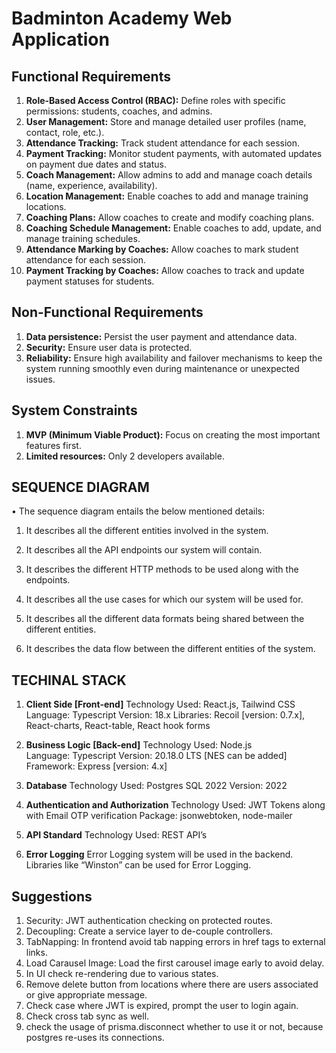 # Badminton Academy Web Application

## Functional Requirements
1) **Role-Based Access Control (RBAC):** Define roles with specific permissions: students, coaches, and admins.
2) **User Management:** Store and manage detailed user profiles (name, contact, role, etc.).
3) **Attendance Tracking:** Track student attendance for each session.
4) **Payment Tracking:** Monitor student payments, with automated updates on payment due dates and status.
5) **Coach Management:** Allow admins to add and manage coach details (name, experience, availability).
6) **Location Management:** Enable coaches to add and manage training locations.
7) **Coaching Plans:** Allow coaches to create and modify coaching plans.
8) **Coaching Schedule Management:** Enable coaches to add, update, and manage training schedules.
9) **Attendance Marking by Coaches:** Allow coaches to mark student attendance for each session.
10) **Payment Tracking by Coaches:** Allow coaches to track and update payment statuses for students.

## Non-Functional Requirements
1) **Data persistence:** Persist the user payment and attendance data.
2) **Security:** Ensure user data is protected.
3) **Reliability:** Ensure high availability and failover mechanisms to keep the system running smoothly even during maintenance or unexpected issues.

## System Constraints
1) **MVP (Minimum Viable Product):** Focus on creating the most important features first.
2) **Limited resources:** Only 2 developers available.


## SEQUENCE DIAGRAM
•	The sequence diagram entails the below mentioned details:

1)	It describes all the different entities involved in the system.

2)	It describes all the API endpoints our system will contain.

3)	It describes the different HTTP methods to be used along with the endpoints.

4)	It describes all the use cases for which our system will be used for.

5)	It describes all the different data formats being shared between the different entities.

6)	It describes the data flow between the different entities of the system.

<!-- ![Sequence Diagram](./client/src/assets/Badminton%20Academy%20Sequence%20Diagram.png) -->


## TECHINAL STACK

1) **Client Side [Front-end]**
    Technology Used: React.js, Tailwind CSS
    Language: Typescript 
    Version: 18.x
    Libraries: Recoil [version: 0.7.x], React-charts, React-table, React hook forms

2) **Business Logic [Back-end]**
    Technology Used: Node.js  
    Language: Typescript
    Version: 20.18.0 LTS [NES can be added]
    Framework: Express [version: 4.x]

3) **Database**
    Technology Used: Postgres SQL 2022
    Version: 2022

4) **Authentication and Authorization**
    Technology Used: JWT Tokens along with Email OTP verification
    Package: jsonwebtoken, node-mailer

5)	**API Standard**
    Technology Used: REST API’s

6)	**Error Logging**
    Error Logging system will be used in the backend.
    Libraries like “Winston” can be used for Error Logging.


<!-- ## SYSTEM DESIGN

![System Design](./client/src/assets/Badminton_Academy_System_Design.png)

## DATABASE SCHEMA

![DataBase Schema](./client/src/assets/Badminton_Acadmey_DB_DESIGN.png) -->


## Suggestions
1) Security: JWT authentication checking on protected routes.
2) Decoupling: Create a service layer to de-couple controllers. 
3) TabNapping: In frontend avoid tab napping errors in href tags to external links.
4) Load Carausel Image: Load the first carousel image early to avoid delay.
5) In UI check re-rendering due to various states.
6) Remove delete button from locations where there are users associated or give appropriate message.
7) Check case where JWT is expired, prompt the user to login again. 
8) Check cross tab sync as well.
9) check the usage of prisma.disconnect whether to use it or not, because postgres re-uses its connections.